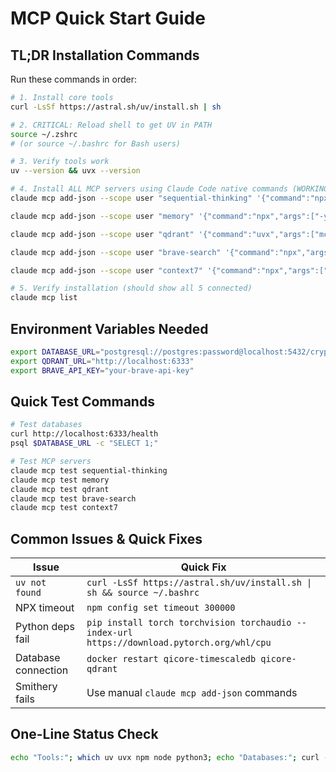 # MCP Quick Start Guide

## TL;DR Installation Commands

Run these commands in order:

```bash
# 1. Install core tools
curl -LsSf https://astral.sh/uv/install.sh | sh

# 2. CRITICAL: Reload shell to get UV in PATH
source ~/.zshrc
# (or source ~/.bashrc for Bash users)

# 3. Verify tools work
uv --version && uvx --version

# 4. Install ALL MCP servers using Claude Code native commands (WORKING METHOD)
claude mcp add-json --scope user "sequential-thinking" '{"command":"npx","args":["-y","@modelcontextprotocol/server-sequential-thinking"]}'

claude mcp add-json --scope user "memory" '{"command":"npx","args":["-y","mcp-memory-server"],"env":{"DATABASE_URL":"postgresql://postgres:password@localhost:5432/cryptodb"}}'

claude mcp add-json --scope user "qdrant" '{"command":"uvx","args":["mcp-server-qdrant"],"env":{"QDRANT_URL":"http://localhost:6333","COLLECTION_NAME":"mcp-memories","EMBEDDING_MODEL":"sentence-transformers/all-MiniLM-L6-v2"}}'

claude mcp add-json --scope user "brave-search" '{"command":"npx","args":["-y","@brave/brave-search-mcp-server"],"env":{"BRAVE_API_KEY":"YOUR_API_KEY"}}'

claude mcp add-json --scope user "context7" '{"command":"npx","args":["-y","@upstash/context7-mcp@latest"]}'

# 5. Verify installation (should show all 5 connected)
claude mcp list
```

## Environment Variables Needed

```bash
export DATABASE_URL="postgresql://postgres:password@localhost:5432/cryptodb"
export QDRANT_URL="http://localhost:6333"
export BRAVE_API_KEY="your-brave-api-key"
```

## Quick Test Commands

```bash
# Test databases
curl http://localhost:6333/health
psql $DATABASE_URL -c "SELECT 1;"

# Test MCP servers
claude mcp test sequential-thinking
claude mcp test memory
claude mcp test qdrant
claude mcp test brave-search
claude mcp test context7
```

## Common Issues & Quick Fixes

| Issue | Quick Fix |
|-------|-----------|
| `uv not found` | `curl -LsSf https://astral.sh/uv/install.sh \| sh && source ~/.bashrc` |
| NPX timeout | `npm config set timeout 300000` |
| Python deps fail | `pip install torch torchvision torchaudio --index-url https://download.pytorch.org/whl/cpu` |
| Database connection | `docker restart qicore-timescaledb qicore-qdrant` |
| Smithery fails | Use manual `claude mcp add-json` commands |

## One-Line Status Check

```bash
echo "Tools:"; which uv uvx npm node python3; echo "Databases:"; curl -s http://localhost:6333/health && psql $DATABASE_URL -c "SELECT 1;" 2>/dev/null && echo "✓ All DB OK"; echo "MCP:"; claude mcp list
```